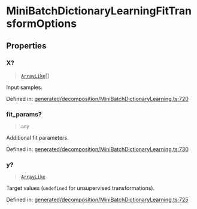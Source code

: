 # MiniBatchDictionaryLearningFitTransformOptions

## Properties

### X?

> [`ArrayLike`](../types/ArrayLike.md)[]

Input samples.

Defined in:  [generated/decomposition/MiniBatchDictionaryLearning.ts:720](https://github.com/transitive-bullshit/scikit-learn-ts/blob/b59c1ff/packages/sklearn/src/generated/decomposition/MiniBatchDictionaryLearning.ts#L720)

### fit\_params?

> `any`

Additional fit parameters.

Defined in:  [generated/decomposition/MiniBatchDictionaryLearning.ts:730](https://github.com/transitive-bullshit/scikit-learn-ts/blob/b59c1ff/packages/sklearn/src/generated/decomposition/MiniBatchDictionaryLearning.ts#L730)

### y?

> [`ArrayLike`](../types/ArrayLike.md)

Target values (`undefined` for unsupervised transformations).

Defined in:  [generated/decomposition/MiniBatchDictionaryLearning.ts:725](https://github.com/transitive-bullshit/scikit-learn-ts/blob/b59c1ff/packages/sklearn/src/generated/decomposition/MiniBatchDictionaryLearning.ts#L725)
